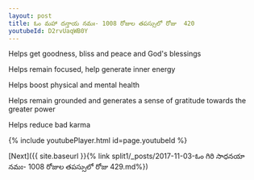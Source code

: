```yaml
---
layout: post
title: ఓం మహా దన్తాయ నమః- 1008 రోజుల తపస్సులో రోజు  420
youtubeId: D2rvUaqWB0Y
---
```

 
 
Helps get goodness, bliss and peace and God's blessings
 
Helps remain focused, help generate inner energy 
 
Helps boost physical and mental health 
 
Helps remain grounded and generates a sense of gratitude towards the greater power 
 
Helps reduce bad karma
 
 
 
 


{% include youtubePlayer.html id=page.youtubeId %}
 
[Next]({{ site.baseurl }}{% link  split1/_posts/2017-11-03-ఓం గిరి సాధనయా నమః- 1008 రోజుల తపస్సులో రోజు  429.md%})
 
